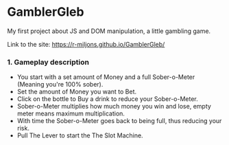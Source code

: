 # GamblerGleb
My first project about JS and DOM manipulation, a little gambling game.

Link to the site: https://r-miljons.github.io/GamblerGleb/

### 1. Gameplay description
 * You start with a set amount of Money and a full Sober-o-Meter (Meaning you're 100% sober).
 * Set the amount of Money you want to Bet.
 * Click on the bottle to Buy a drink to reduce your Sober-o-Meter. 
 * Sober-o-Meter multiplies how much money you win and lose, empty meter means maximum multiplication. 
 * With time the Sober-o-Meter goes back to being full, thus reducing your risk. 
 * Pull The Lever to start the The Slot Machine.
